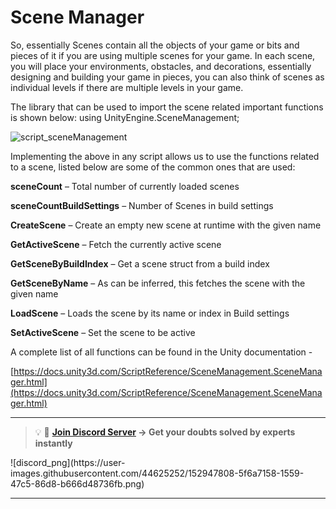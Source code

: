 # Scene Manager

So, essentially Scenes contain all the objects of your game or bits and pieces of it if you are using multiple scenes for your game. In each scene, you will place your environments, obstacles, and decorations, essentially designing and building your game in pieces, you can also think of scenes as individual levels if there are multiple levels in your game.

The library that can be used to import the scene related important functions is shown below:
using UnityEngine.SceneManagement;

![script_sceneManagement](https://user-images.githubusercontent.com/44625252/152946079-576e14cd-cab0-4183-b1bc-4fbc8743aec1.png)

Implementing the above in any script allows us to use the functions related to a scene, listed below are some of the common ones that are used:

**sceneCount** – Total number of currently loaded scenes

**sceneCountBuildSettings** – Number of Scenes in build settings

**CreateScene** – Create an empty new scene at runtime with the given name

**GetActiveScene** – Fetch the currently active scene

**GetSceneByBuildIndex** – Get a scene struct from a build index

**GetSceneByName** – As can be inferred, this fetches the scene with the given name

**LoadScene** – Loads the scene by its name or index in Build settings

**SetActiveScene** – Set the scene to be active

A complete list of all functions can be found in the Unity documentation -

[https://docs.unity3d.com/ScriptReference/SceneManagement.SceneManager.html](https://docs.unity3d.com/ScriptReference/SceneManagement.SceneManager.html)

---
<aside>

> 💡 🚀 **[Join Discord Server](https://discord.gg/J5zDscnzms) → Get your doubts solved by experts instantly**
</aside>
![discord_png](https://user-images.githubusercontent.com/44625252/152947808-5f6a7158-1559-47c5-86d8-b666d48736fb.png)

---
